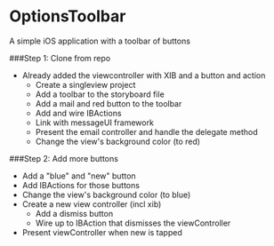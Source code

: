 OptionsToolbar
==============

A simple iOS application with a toolbar of buttons


###Step 1: Clone from repo
- Already added the viewcontroller with XIB and a button and action
  - Create a singleview project
  - Add a toolbar to the storyboard file
  - Add a mail and red button to the toolbar
  - Add and wire IBActions
  - Link with messageUI framework
  - Present the email controller and handle the delegate method
  - Change the view's background color (to red)


###Step 2: Add more buttons
- Add a "blue" and "new" button
- Add IBActions for those buttons
- Change the view's background color (to blue)
- Create a new view controller (incl xib) 
  - Add a dismiss button
  - Wire up to IBAction that dismisses the viewController
- Present viewController when new is tapped
